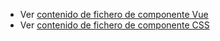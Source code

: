  - Ver [contenido de fichero de componente Vue](./zformdatetime.vue)
 - Ver [contenido de fichero de componente CSS](./zformdatetime.css)

